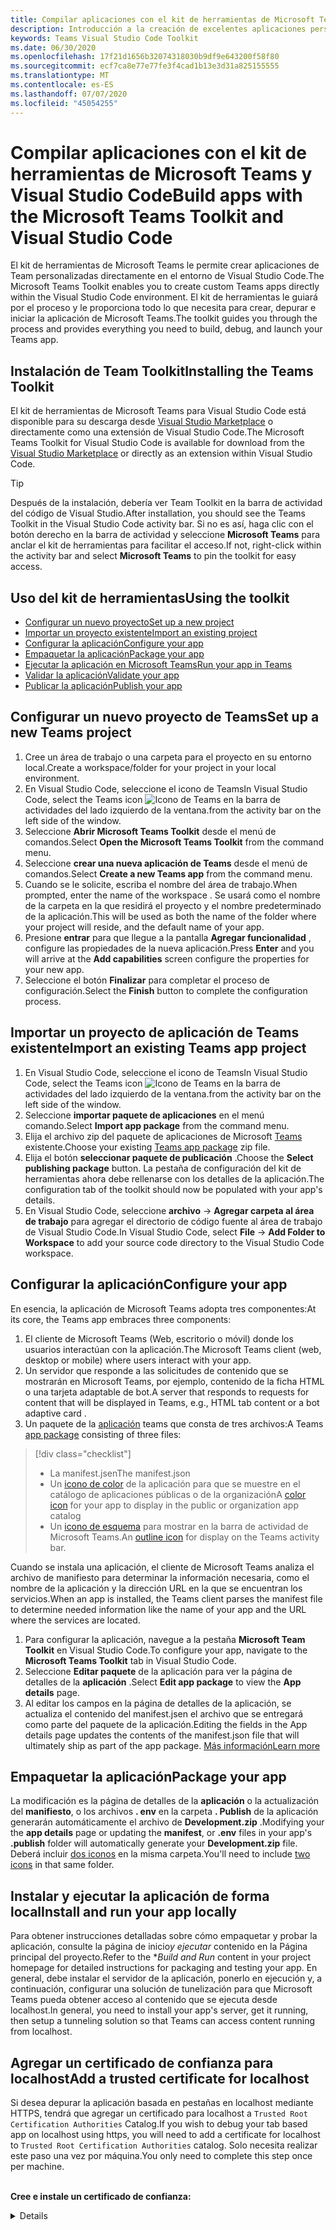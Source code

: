 ```yaml
---
title: Compilar aplicaciones con el kit de herramientas de Microsoft Teams y Visual Studio Code
description: Introducción a la creación de excelentes aplicaciones personalizadas directamente en Visual Studio Code con el kit de herramientas de Microsoft Teams
keywords: Teams Visual Studio Code Toolkit
ms.date: 06/30/2020
ms.openlocfilehash: 17f21d1656b32074318030b9df9e643200f58f80
ms.sourcegitcommit: ecf7ca8e77e77fe3f4cad1b13e3d31a825155555
ms.translationtype: MT
ms.contentlocale: es-ES
ms.lasthandoff: 07/07/2020
ms.locfileid: "45054255"
---
```

# <a name="build-apps-with-the-microsoft-teams-toolkit-and-visual-studio-code"></a><span data-ttu-id="0c043-104">Compilar aplicaciones con el kit de herramientas de Microsoft Teams y Visual Studio Code</span><span class="sxs-lookup"><span data-stu-id="0c043-104">Build apps with the Microsoft Teams Toolkit and Visual Studio Code</span></span>

<span data-ttu-id="0c043-105">El kit de herramientas de Microsoft Teams le permite crear aplicaciones de Team personalizadas directamente en el entorno de Visual Studio Code.</span><span class="sxs-lookup"><span data-stu-id="0c043-105">The Microsoft Teams Toolkit enables you to create custom Teams apps directly within the Visual Studio Code environment.</span></span> <span data-ttu-id="0c043-106">El kit de herramientas le guiará por el proceso y le proporciona todo lo que necesita para crear, depurar e iniciar la aplicación de Microsoft Teams.</span><span class="sxs-lookup"><span data-stu-id="0c043-106">The toolkit guides you through the process and provides everything you need to build, debug, and launch your Teams app.</span></span>

## <a name="installing-the-teams-toolkit"></a><span data-ttu-id="0c043-107">Instalación de Team Toolkit</span><span class="sxs-lookup"><span data-stu-id="0c043-107">Installing the Teams Toolkit</span></span>

<span data-ttu-id="0c043-108">El kit de herramientas de Microsoft Teams para Visual Studio Code está disponible para su descarga desde [Visual Studio Marketplace](https://aka.ms/teams-toolkit) o directamente como una extensión de Visual Studio Code.</span><span class="sxs-lookup"><span data-stu-id="0c043-108">The Microsoft Teams Toolkit for Visual Studio Code is available for download from the [Visual Studio Marketplace](https://aka.ms/teams-toolkit) or directly as an extension within Visual Studio Code.</span></span>

> [!TIP]
> <span data-ttu-id="0c043-109">Después de la instalación, debería ver Team Toolkit en la barra de actividad del código de Visual Studio.</span><span class="sxs-lookup"><span data-stu-id="0c043-109">After installation, you should see the Teams Toolkit in the Visual Studio Code activity bar.</span></span> <span data-ttu-id="0c043-110">Si no es así, haga clic con el botón derecho en la barra de actividad y seleccione **Microsoft Teams** para anclar el kit de herramientas para facilitar el acceso.</span><span class="sxs-lookup"><span data-stu-id="0c043-110">If not, right-click within the activity bar and select **Microsoft Teams** to pin the toolkit for easy access.</span></span>

## <a name="using-the-toolkit"></a><span data-ttu-id="0c043-111">Uso del kit de herramientas</span><span class="sxs-lookup"><span data-stu-id="0c043-111">Using the toolkit</span></span>

- [<span data-ttu-id="0c043-112">Configurar un nuevo proyecto</span><span class="sxs-lookup"><span data-stu-id="0c043-112">Set up a new project</span></span>](#set-up-a-new-teams-project)
- [<span data-ttu-id="0c043-113">Importar un proyecto existente</span><span class="sxs-lookup"><span data-stu-id="0c043-113">Import an existing project</span></span>](#import-an-existing-teams-app-project)
- [<span data-ttu-id="0c043-114">Configurar la aplicación</span><span class="sxs-lookup"><span data-stu-id="0c043-114">Configure your app</span></span>](#configure-your-app)
- [<span data-ttu-id="0c043-115">Empaquetar la aplicación</span><span class="sxs-lookup"><span data-stu-id="0c043-115">Package your app</span></span>](#package-your-app)
- [<span data-ttu-id="0c043-116">Ejecutar la aplicación en Microsoft Teams</span><span class="sxs-lookup"><span data-stu-id="0c043-116">Run your app in Teams</span></span>](#run-your-app-in-teams)
- [<span data-ttu-id="0c043-117">Validar la aplicación</span><span class="sxs-lookup"><span data-stu-id="0c043-117">Validate your app</span></span>](#validate-your-app)
- [<span data-ttu-id="0c043-118">Publicar la aplicación</span><span class="sxs-lookup"><span data-stu-id="0c043-118">Publish your app</span></span>](#publish-your-app-to-teams)

## <a name="set-up-a-new-teams-project"></a><span data-ttu-id="0c043-119">Configurar un nuevo proyecto de Teams</span><span class="sxs-lookup"><span data-stu-id="0c043-119">Set up a new Teams project</span></span>

1. <span data-ttu-id="0c043-120">Cree un área de trabajo o una carpeta para el proyecto en su entorno local.</span><span class="sxs-lookup"><span data-stu-id="0c043-120">Create a workspace/folder for your project in your local environment.</span></span>
1. <span data-ttu-id="0c043-121">En Visual Studio Code, seleccione el icono de Teams</span><span class="sxs-lookup"><span data-stu-id="0c043-121">In Visual Studio Code, select the Teams icon</span></span> ![Icono de Teams](../assets/icons/favicon-16x16.png) <span data-ttu-id="0c043-123">en la barra de actividades del lado izquierdo de la ventana.</span><span class="sxs-lookup"><span data-stu-id="0c043-123">from the activity bar on the left side of the window.</span></span>
1. <span data-ttu-id="0c043-124">Seleccione **Abrir Microsoft Teams Toolkit** desde el menú de comandos.</span><span class="sxs-lookup"><span data-stu-id="0c043-124">Select **Open the Microsoft Teams Toolkit** from the command menu.</span></span>
1. <span data-ttu-id="0c043-125">Seleccione **crear una nueva aplicación de Teams** desde el menú de comandos.</span><span class="sxs-lookup"><span data-stu-id="0c043-125">Select **Create a new Teams app** from the command menu.</span></span>
1. <span data-ttu-id="0c043-126">Cuando se le solicite, escriba el nombre del área de trabajo.</span><span class="sxs-lookup"><span data-stu-id="0c043-126">When prompted, enter the name of the workspace .</span></span> <span data-ttu-id="0c043-127">Se usará como el nombre de la carpeta en la que residirá el proyecto y el nombre predeterminado de la aplicación.</span><span class="sxs-lookup"><span data-stu-id="0c043-127">This will be used as both the name of the folder where your project will reside, and the default name of your app.</span></span>
1. <span data-ttu-id="0c043-128">Presione **entrar** para que llegue a la pantalla **Agregar funcionalidad** , configure las propiedades de la nueva aplicación.</span><span class="sxs-lookup"><span data-stu-id="0c043-128">Press **Enter** and you will arrive at the **Add capabilities** screen configure the properties for your new app.</span></span>
1. <span data-ttu-id="0c043-129">Seleccione el botón **Finalizar** para completar el proceso de configuración.</span><span class="sxs-lookup"><span data-stu-id="0c043-129">Select the **Finish** button to complete the configuration process.</span></span>

## <a name="import-an-existing-teams-app-project"></a><span data-ttu-id="0c043-130">Importar un proyecto de aplicación de Teams existente</span><span class="sxs-lookup"><span data-stu-id="0c043-130">Import an existing Teams app project</span></span>

1. <span data-ttu-id="0c043-131">En Visual Studio Code, seleccione el icono de Teams</span><span class="sxs-lookup"><span data-stu-id="0c043-131">In Visual Studio Code, select the Teams icon</span></span> ![Icono de Teams](../assets/icons/favicon-16x16.png) <span data-ttu-id="0c043-133">en la barra de actividades del lado izquierdo de la ventana.</span><span class="sxs-lookup"><span data-stu-id="0c043-133">from the activity bar on the left side of the window.</span></span>
1. <span data-ttu-id="0c043-134">Seleccione **importar paquete de aplicaciones** en el menú comando.</span><span class="sxs-lookup"><span data-stu-id="0c043-134">Select **Import app package** from the command menu.</span></span>
1. <span data-ttu-id="0c043-135">Elija el archivo zip del paquete de aplicaciones de Microsoft [Teams](../concepts/build-and-test/apps-package.md) existente.</span><span class="sxs-lookup"><span data-stu-id="0c043-135">Choose your existing [Teams app package](../concepts/build-and-test/apps-package.md) zip file.</span></span>
1. <span data-ttu-id="0c043-136">Elija el botón **seleccionar paquete de publicación** .</span><span class="sxs-lookup"><span data-stu-id="0c043-136">Choose the **Select publishing package** button.</span></span> <span data-ttu-id="0c043-137">La pestaña de configuración del kit de herramientas ahora debe rellenarse con los detalles de la aplicación.</span><span class="sxs-lookup"><span data-stu-id="0c043-137">The configuration tab of the toolkit should now be populated with your app's details.</span></span>
1. <span data-ttu-id="0c043-138">En Visual Studio Code, seleccione **archivo**  ->  **Agregar carpeta al área de trabajo** para agregar el directorio de código fuente al área de trabajo de Visual Studio Code.</span><span class="sxs-lookup"><span data-stu-id="0c043-138">In Visual Studio Code, select **File** -> **Add Folder to Workspace** to add your source code directory to the Visual Studio Code workspace.</span></span>

## <a name="configure-your-app"></a><span data-ttu-id="0c043-139">Configurar la aplicación</span><span class="sxs-lookup"><span data-stu-id="0c043-139">Configure your app</span></span>

<span data-ttu-id="0c043-140">En esencia, la aplicación de Microsoft Teams adopta tres componentes:</span><span class="sxs-lookup"><span data-stu-id="0c043-140">At its core, the Teams app embraces three components:</span></span>

  1. <span data-ttu-id="0c043-141">El cliente de Microsoft Teams (Web, escritorio o móvil) donde los usuarios interactúan con la aplicación.</span><span class="sxs-lookup"><span data-stu-id="0c043-141">The Microsoft Teams client (web, desktop or mobile) where users interact with your app.</span></span>
  1. <span data-ttu-id="0c043-142">Un servidor que responde a las solicitudes de contenido que se mostrarán en Microsoft Teams, por ejemplo, contenido de la ficha HTML o una tarjeta adaptable de bot.</span><span class="sxs-lookup"><span data-stu-id="0c043-142">A server that responds to requests for content that will be displayed in Teams, e.g., HTML tab content or a bot adaptive card .</span></span>
  1. <span data-ttu-id="0c043-143">Un paquete de la [aplicación](/concepts/build-and-test/apps-package.md) teams que consta de tres archivos:</span><span class="sxs-lookup"><span data-stu-id="0c043-143">A Teams [app package](/concepts/build-and-test/apps-package.md) consisting of three files:</span></span>

  > [!div class="checklist"]
  >
  > - <span data-ttu-id="0c043-144">La manifest.jsen</span><span class="sxs-lookup"><span data-stu-id="0c043-144">The manifest.json</span></span> 
  > - <span data-ttu-id="0c043-145">Un [icono de color](../resources/schema/manifest-schema.md#icons) de la aplicación para que se muestre en el catálogo de aplicaciones públicas o de la organización</span><span class="sxs-lookup"><span data-stu-id="0c043-145">A [color icon](../resources/schema/manifest-schema.md#icons) for your app to display in the public or organization app catalog</span></span>
 > - <span data-ttu-id="0c043-146">Un [icono de esquema](../resources/schema/manifest-schema.md#icons) para mostrar en la barra de actividad de Microsoft Teams.</span><span class="sxs-lookup"><span data-stu-id="0c043-146">An [outline icon](../resources/schema/manifest-schema.md#icons) for display on the Teams activity bar.</span></span>

<span data-ttu-id="0c043-147">Cuando se instala una aplicación, el cliente de Microsoft Teams analiza el archivo de manifiesto para determinar la información necesaria, como el nombre de la aplicación y la dirección URL en la que se encuentran los servicios.</span><span class="sxs-lookup"><span data-stu-id="0c043-147">When an app is installed, the Teams client parses the manifest file to determine needed information like the name of your app and the URL where the services are located.</span></span>

1. <span data-ttu-id="0c043-148">Para configurar la aplicación, navegue a la pestaña **Microsoft Team Toolkit** en Visual Studio Code.</span><span class="sxs-lookup"><span data-stu-id="0c043-148">To configure your app, navigate to the **Microsoft Teams Toolkit** tab in Visual Studio Code.</span></span>
1. <span data-ttu-id="0c043-149">Seleccione **Editar paquete** de la aplicación para ver la página de detalles de la **aplicación** .</span><span class="sxs-lookup"><span data-stu-id="0c043-149">Select **Edit app package** to view the **App details** page.</span></span>
1. <span data-ttu-id="0c043-150">Al editar los campos en la página de detalles de la aplicación, se actualiza el contenido del manifest.jsen el archivo que se entregará como parte del paquete de la aplicación.</span><span class="sxs-lookup"><span data-stu-id="0c043-150">Editing the fields in the App details page updates the contents of the manifest.json file that will ultimately ship as part of the app package.</span></span> [<span data-ttu-id="0c043-151">Más información</span><span class="sxs-lookup"><span data-stu-id="0c043-151">Learn more</span></span>](https://aka.ms/teams-toolkit-manifest)

## <a name="package-your-app"></a><span data-ttu-id="0c043-152">Empaquetar la aplicación</span><span class="sxs-lookup"><span data-stu-id="0c043-152">Package your app</span></span>

<span data-ttu-id="0c043-153">La modificación es la página de detalles de la **aplicación** o la actualización del **manifiesto**, o los archivos **. env** en la carpeta **. Publish** de la aplicación generarán automáticamente el archivo de **Development.zip** .</span><span class="sxs-lookup"><span data-stu-id="0c043-153">Modifying your the **app details** page or updating the **manifest**, or **.env** files in your app's  **.publish** folder will automatically generate your **Development.zip** file.</span></span> <span data-ttu-id="0c043-154">Deberá incluir [dos iconos](../concepts/build-and-test/apps-package.md#icons) en la misma carpeta.</span><span class="sxs-lookup"><span data-stu-id="0c043-154">You'll need to include [two icons](../concepts/build-and-test/apps-package.md#icons) in that same folder.</span></span>

## <a name="install-and-run-your-app-locally"></a><span data-ttu-id="0c043-155">Instalar y ejecutar la aplicación de forma local</span><span class="sxs-lookup"><span data-stu-id="0c043-155">Install and run your app locally</span></span>

<span data-ttu-id="0c043-156">Para obtener instrucciones detalladas sobre cómo empaquetar y probar la aplicación, consulte la página de inicio*y ejecutar* contenido en la Página principal del proyecto.</span><span class="sxs-lookup"><span data-stu-id="0c043-156">Refer to the \**Build and Run* content in your project homepage for detailed instructions for packaging and testing your app.</span></span> <span data-ttu-id="0c043-157">En general, debe instalar el servidor de la aplicación, ponerlo en ejecución y, a continuación, configurar una solución de tunelización para que Microsoft Teams pueda obtener acceso al contenido que se ejecuta desde localhost.</span><span class="sxs-lookup"><span data-stu-id="0c043-157">In general, you need to install your app's server, get it running, then setup a tunneling solution so that Teams can access content running from localhost.</span></span>

## <a name="add-a-trusted-certificate-for-localhost"></a><span data-ttu-id="0c043-158">Agregar un certificado de confianza para localhost</span><span class="sxs-lookup"><span data-stu-id="0c043-158">Add a trusted certificate for localhost</span></span>

<span data-ttu-id="0c043-159">Si desea depurar la aplicación basada en pestañas en localhost mediante HTTPS, tendrá que agregar un certificado para localhost a `Trusted Root Certification Authorities` Catalog.</span><span class="sxs-lookup"><span data-stu-id="0c043-159">If you wish to debug your tab based app on localhost using https, you will need to add a certificate for localhost to `Trusted Root Certification Authorities` catalog.</span></span> <span data-ttu-id="0c043-160">Solo necesita realizar este paso una vez por máquina.</span><span class="sxs-lookup"><span data-stu-id="0c043-160">You only need to complete this step once per machine.</span></span></br></br>

<span data-ttu-id="0c043-161">**Cree e instale un certificado de confianza:**
<details>
  </span><span class="sxs-lookup"><span data-stu-id="0c043-161">**Create and install a trusted certificate:**
<details>
  </span></span><summary><span data-ttu-id="0c043-162">Expandir aquí</span><span class="sxs-lookup"><span data-stu-id="0c043-162">Expand here</span></span></summary>

* <span data-ttu-id="0c043-163">Compilar y ejecutar la aplicación</span><span class="sxs-lookup"><span data-stu-id="0c043-163">Build and run your app</span></span>
  * <span data-ttu-id="0c043-164">Siga el instuctions en la sección **generar y ejecutar** del archivo README del proyecto para que se atienda desde https://localhost:3000/tab . Por lo general, esto implicará que se ejecute `npm install``npm start`</span><span class="sxs-lookup"><span data-stu-id="0c043-164">Follow the instuctions in the **Build and Run** section of your project Readme so that it's being served from https://localhost:3000/tab. Generally, this will involve executing `npm install` then `npm start`</span></span>
  * <span data-ttu-id="0c043-165">Navegar https://localhost:3000/tab desde Google Chrome</span><span class="sxs-lookup"><span data-stu-id="0c043-165">Navigate to https://localhost:3000/tab from Google Chrome</span></span>

* <span data-ttu-id="0c043-166">Adquirir el certificado SSL:</span><span class="sxs-lookup"><span data-stu-id="0c043-166">Acquire the SSL certificate:</span></span>
  * <span data-ttu-id="0c043-167">Abra la ventana herramientas de desarrollo de Chrome ( `ctrl + shift + i`  /  `cmd + option + i` ).</span><span class="sxs-lookup"><span data-stu-id="0c043-167">Open the Chrome Developer Tools window (`ctrl + shift + i` / `cmd + option + i`).</span></span>
  * <span data-ttu-id="0c043-168">Haga clic en la `Security` pestaña</span><span class="sxs-lookup"><span data-stu-id="0c043-168">Click on the `Security` tab</span></span>
  * <span data-ttu-id="0c043-169">Haga clic en `View certificate` y tendrá la opción de descargar el certificado, ya sea arrastrándolo al escritorio en OS X, o haciendo clic en la `Details` pestaña de Windows y haciendo clic en`Copy to File…`</span><span class="sxs-lookup"><span data-stu-id="0c043-169">Click on `View certificate` and you’ll have the option to download the certificate — either by dragging it to your desktop in OS X, or by clicking on the `Details` tab in Windows and clicking `Copy to File…`</span></span>
  * <span data-ttu-id="0c043-170">Asigne al archivo el nombre <*nada*>. cer y guárdelo en una carpeta que no requiera el consentimiento del administrador para realizar una acción de escritura.</span><span class="sxs-lookup"><span data-stu-id="0c043-170">Name the file <*anything*>.cer and save it to a folder that doesn't require admin consent to perform a write action.</span></span>
  
* <span data-ttu-id="0c043-171">Instalar el certificado en **Windows**</span><span class="sxs-lookup"><span data-stu-id="0c043-171">Install the certificate on **Windows**</span></span>
  * <span data-ttu-id="0c043-172">Elija la `DER encoded binary X.509 (.CER)` opción (la primera) y guárdela.</span><span class="sxs-lookup"><span data-stu-id="0c043-172">Choose the `DER encoded binary X.509 (.CER)` option (the first one) and save it.</span></span>
  * <span data-ttu-id="0c043-173">Haga doble clic en el certificado e instálelo.</span><span class="sxs-lookup"><span data-stu-id="0c043-173">Double click on the certificate and install it.</span></span>
  * <span data-ttu-id="0c043-174">Elección`Local Machine`</span><span class="sxs-lookup"><span data-stu-id="0c043-174">Choose `Local Machine`</span></span>
  * <span data-ttu-id="0c043-175">Anula`Place all certificates in the following store`</span><span class="sxs-lookup"><span data-stu-id="0c043-175">Select `Place all certificates in the following store`</span></span>
  * <span data-ttu-id="0c043-176">Elección`Trusted Root Certification Authorities`</span><span class="sxs-lookup"><span data-stu-id="0c043-176">Choose `Trusted Root Certification Authorities`</span></span>
  * <span data-ttu-id="0c043-177">Confirmar la instalación</span><span class="sxs-lookup"><span data-stu-id="0c043-177">Confirm your installation</span></span>
  
* <span data-ttu-id="0c043-178">Instalar el certificado **Mac OS X**</span><span class="sxs-lookup"><span data-stu-id="0c043-178">Install the certificate **Mac OS X**</span></span>
  * <span data-ttu-id="0c043-179">En OS X, abra la utilidad de acceso a llaves y seleccione en `System` el menú de la izquierda.</span><span class="sxs-lookup"><span data-stu-id="0c043-179">On OS X, open the Keychain Access utility and select `System` from the menu on the left.</span></span> <span data-ttu-id="0c043-180">Haga clic en el icono de candado para habilitar los cambios.</span><span class="sxs-lookup"><span data-stu-id="0c043-180">Click the lock icon to enable changes.</span></span>
  * <span data-ttu-id="0c043-181">Haga clic en el botón más cerca de la parte inferior para agregar un certificado nuevo y seleccione el `localhost.cer` archivo que arrastró al escritorio.</span><span class="sxs-lookup"><span data-stu-id="0c043-181">Click the plus button near the bottom to add a new certificate, and select the `localhost.cer` file you dragged to the desktop.</span></span> <span data-ttu-id="0c043-182">Haga clic `Always Trust` en el cuadro de diálogo que aparece.</span><span class="sxs-lookup"><span data-stu-id="0c043-182">Click `Always Trust` in the dialog that appears.</span></span>
  * <span data-ttu-id="0c043-183">Después de agregar el certificado a la cadena de claves del sistema, haga doble clic en el certificado y expanda la `Trust` sección de los detalles del certificado.</span><span class="sxs-lookup"><span data-stu-id="0c043-183">After adding the certificate to the system keychain, double-click the certificate and expand the `Trust` section of the certificate details.</span></span> <span data-ttu-id="0c043-184">Seleccione `Always Trust` para cada opción.</span><span class="sxs-lookup"><span data-stu-id="0c043-184">Select `Always Trust` for every option.</span></span>

> [!IMPORTANT]
> <span data-ttu-id="0c043-185">Si recibe una advertencia de certificado de seguridad, vaya a https://localhost:3000/tab . Si el sitio sigue sin ser de confianza, reinicie el equipo y el host local debería aceptarse como de confianza.</span><span class="sxs-lookup"><span data-stu-id="0c043-185">If you receive a security certificate warning, navigate to https://localhost:3000/tab. If the site is still not trusted, reboot your machine and localhost should be accepted as trusted.</span></span>
</details>

## <a name="run-your-app-in-teams"></a><span data-ttu-id="0c043-186">Ejecutar la aplicación en Microsoft Teams</span><span class="sxs-lookup"><span data-stu-id="0c043-186">Run your app in Teams</span></span>
- <span data-ttu-id="0c043-187">Requisitos previos:</span><span class="sxs-lookup"><span data-stu-id="0c043-187">Prerequisites:</span></span>
  - [<span data-ttu-id="0c043-188">Habilitar el modo de vista previa de desarrolladores de Microsoft Teams</span><span class="sxs-lookup"><span data-stu-id="0c043-188">Enable Teams developer preview mode</span></span>](https://aka.ms/teams-toolkit-enable-devpreview)

1. <span data-ttu-id="0c043-189">Navegue a la barra de actividades en el lado izquierdo de la ventana de Visual Studio Code.</span><span class="sxs-lookup"><span data-stu-id="0c043-189">Navigate to the activity bar on the left side of the Visual Studio Code window.</span></span>
1. <span data-ttu-id="0c043-190">Seleccione el icono **Ejecutar** para mostrar la vista **Ejecutar y depurar** .</span><span class="sxs-lookup"><span data-stu-id="0c043-190">Select the **Run** icon to display the **Run and Debug** view.</span></span>
1. <span data-ttu-id="0c043-191">También puede usar el método abreviado de teclado `Ctrl+Shift+D` .</span><span class="sxs-lookup"><span data-stu-id="0c043-191">You can also use the keyboard shortcut `Ctrl+Shift+D`.</span></span>

## <a name="validate-your-app"></a><span data-ttu-id="0c043-192">Validar la aplicación</span><span class="sxs-lookup"><span data-stu-id="0c043-192">Validate your app</span></span>

<span data-ttu-id="0c043-193">La página **validar** permite comprobar el paquete de la aplicación antes de enviar la aplicación a AppSource.</span><span class="sxs-lookup"><span data-stu-id="0c043-193">The **Validate** page allows you to check your app package before submitting your app to AppSource.</span></span> <span data-ttu-id="0c043-194">Simplemente cargue el paquete del manifiesto y la herramienta de validación comprobará la aplicación en todos los casos de prueba relacionados con el manifiesto.</span><span class="sxs-lookup"><span data-stu-id="0c043-194">Simply upload the manifest package and the validation tool will check your app against all manifest related test cases.</span></span> <span data-ttu-id="0c043-195">Para cada prueba con errores, la descripción proporciona un vínculo de documentación para ayudarle a corregir el error.</span><span class="sxs-lookup"><span data-stu-id="0c043-195">For each failed tests, the description provides a documentation link to help you fix the error.</span></span> <span data-ttu-id="0c043-196">Para las pruebas que son difíciles de automatizar, los detalles de la **lista de comprobación preliminar** 7 de los casos de prueba con errores más comunes, así como un vínculo a una lista de comprobación de envío completa.</span><span class="sxs-lookup"><span data-stu-id="0c043-196">For the tests that are hard to automate, the **Preliminary checklist** details 7 of the most common failed test cases as well as link to a complete submission checklist.</span></span>

## <a name="publish-your-app-to-teams"></a><span data-ttu-id="0c043-197">Publicar la aplicación en Teams</span><span class="sxs-lookup"><span data-stu-id="0c043-197">Publish your app to Teams</span></span>

<span data-ttu-id="0c043-198">En la Página principal de su proyecto, puede cargar su aplicación en un equipo, enviar la aplicación a la tienda de aplicaciones personalizada de la empresa para los usuarios de su organización o bien enviar la aplicación al origen de la aplicación para todos los usuarios de Microsoft Teams.</span><span class="sxs-lookup"><span data-stu-id="0c043-198">On your project home page, you can upload your app to a team, submit your app to your company custom app store for users in your organization, or submit your app to App Source for all Teams users.</span></span> <span data-ttu-id="0c043-199">El administrador de ti consultará estos envíos.</span><span class="sxs-lookup"><span data-stu-id="0c043-199">Your IT admin will review these submissions.</span></span> <span data-ttu-id="0c043-200">Puede volver a la página *publicar* para comprobar el estado del envío y saber si su administrador de ti aprobó o rechazó la aplicación. Aquí también puede ir a enviar actualizaciones a la aplicación o cancelar los envíos actualmente activos.</span><span class="sxs-lookup"><span data-stu-id="0c043-200">You can return to the *Publish* page to check on your submission status and learn if your app was approved or rejected by your IT admin. This is also where you'll come to submit updates to your app or cancel any currently active submissions.</span></span>

> [!div class="nextstepaction"]
> [<span data-ttu-id="0c043-201">Siguiente paso: mantenimiento y soporte de la aplicación publicada</span><span class="sxs-lookup"><span data-stu-id="0c043-201">Next step: Maintaining and supporting your published app</span></span>](../concepts/deploy-and-publish/appsource/post-publish/overview.md)
